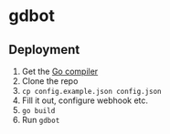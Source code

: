# gdbot

## Deployment
1. Get the [Go compiler](https://golang.org)
2. Clone the repo
3. ``cp config.example.json config.json``
4. Fill it out, configure webhook etc.
5. ``go build``
6. Run ``gdbot``